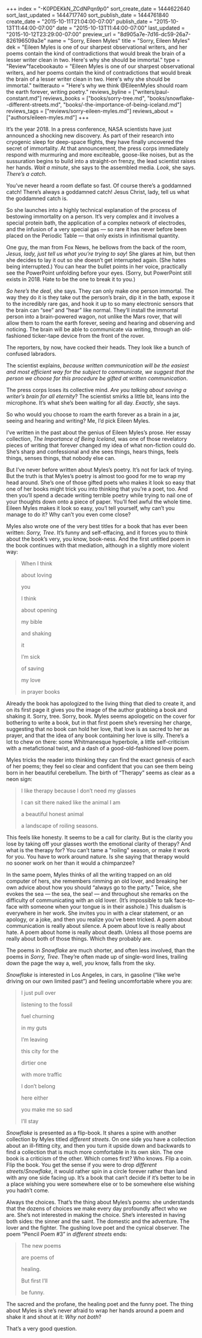 +++
index = "-K0PDEKkN_ZCdNPqn9p0"
sort_create_date = 1444622640
sort_last_updated = 1444717740
sort_publish_date = 1444761840
create_date = "2015-10-11T21:04:00-07:00"
publish_date = "2015-10-13T11:44:00-07:00"
date = "2015-10-13T11:44:00-07:00"
last_updated = "2015-10-12T23:29:00-07:00"
preview_url = "8d905a7e-7d16-dc59-26a7-826196509a3e"
name = "Sorry, Eileen Myles"
title = "Sorry, Eileen Myles"
dek = "Eileen Myles is one of our sharpest observational writers, and her poems contain the kind of contradictions that would break the brain of a lesser writer clean in two. Here's why she should be immortal."
type = "Review"facebookauto = "Eileen Myles is one of our sharpest observational writers, and her poems contain the kind of contradictions that would break the brain of a lesser writer clean in two. Here's why she should be immortal."
twitterauto = "Here's why we think @EileenMyles should roam the earth forever, writing poetry."
reviews_byline = ["writers/paul-constant.md"]
reviews_books = ["books/sorry-tree.md", "books/snowflake--different-streets.md", "books/-the-importance-of-being-iceland.md"]
reviews_tags = ["reviews/sorry-eileen-myles.md"]
reviews_about = ["authors/eileen-myles.md"]
+++

It’s the year 2018. In a press conference, NASA scientists have just announced a shocking new discovery. As part of their research into cryogenic sleep for deep-space flights, they have finally uncovered the secret of immortality. At that announcement, the press corps immediately respond with murmuring and more exciteable, goose-like noises, but as the sussuration begins to build into a straight-on frenzy, the lead scientist raises her hands. *Wait a minute*, she says to the assembled media. *Look*, she says. *There’s a catch*.

You’ve never heard a room deflate so fast. Of course there’s a goddamned catch! There’s always a goddamned catch! Jesus Christ, lady, tell us what the goddamned catch is.

So she launches into a highly technical explanation of the process of bestowing immortality on a person. It’s very complex and it involves a special protein bath, the application of a complex network of electrodes, and the infusion of a very special gas — so rare it has never before been placed on the Periodic Table — that only exists in infinitismal quantity.

One guy, the man from Fox News, he bellows from the back of the room, *Jesus, lady, just tell us what you’re trying to say*! She glares at him, but then she decides to lay it out so she doesn’t get interrupted again. (She hates being interrupted.) You can hear the bullet points in her voice, practically see the PowerPoint unfolding before your eyes. (Sorry, but PowerPoint still exists in 2018. Hate to be the one to break it to you.)

*So here’s the deal*, she says. They can only make one person immortal. The way they do it is they take out the person’s brain, dip it in the bath, expose it to the incredibly rare gas, and hook it up to so many electronic sensors that the brain can “see” and “hear” like normal. They’ll install the immortal person into a brain-powered wagon, not unlike the Mars rover, that will allow them to roam the earth forever, seeing and hearing and observing and noticing. The brain will be able to communicate via writing, through an old-fashioned ticker-tape device from the front of the rover.

The reporters, by now, have cocked their heads. They look like a bunch of confused labradors.

The scientist explains, *because written communication will be the easiest and most efficient way for the subject to communicate, we suggest that the person we choose for this procedure be gifted at written communication*.

The press corps loses its collective mind. *Are you talking about saving a writer’s brain for all eternity*? The scientist smirks a little bit, leans into the microphone. It’s what she’s been waiting for all day. *Exactly*, she says.

So who would you choose to roam the earth forever as a brain in a jar, seeing and hearing and writing? Me, I’d pick Eileen Myles.

<div class="break"></div>

I’ve written in the past about the genius of Eileen Myles’s prose. Her essay collection, *The Importance of Being Iceland*, was one of those revelatory pieces of writing that forever changed my idea of what non-fiction could do. She’s sharp and confessional and she sees things, hears things, feels things, senses things, that nobody else can.

But I’ve never before written about Myles’s poetry. It’s not for lack of trying. But the truth is that Myles’s poetry is almost too good for me to wrap my head around. She’s one of those gifted poets who makes it look so easy that one of her books might trick you into thinking that you’re a poet, too. And then you’ll spend a decade writing terrible poetry while trying to nail one of your thoughts down onto a piece of paper. You’ll feel awful the whole time. Eileen Myles makes it look so easy, you’l tell yourself, why can’t you manage to do it? Why can’t you even come close?

<div class="break"></div>

Myles also wrote one of the very best titles for a book that has ever been written: *Sorry, Tree*. It’s funny and self-effacing, and it forces you to think about the book’s very, you know, book-ness. And the first untitled poem in the book continues with that mediation, although in a slightly more violent way:

<blockquote><p class="noindent">When I think</p>
<p class="noindent">about loving</p>
<p class="noindent">you</p>
<p class="noindent">I think</p>
<p class="noindent">about opening </p>
<p class="noindent">my bible</p>
<p class="noindent"><p class="noindent">and shaking</p>
<p class="noindent">it</p>

<p class="noindent"><p class="noindent">I’m sick</p>
<p class="noindent">of saving </p>
<p class="noindent">my love</p>
<p class="noindent">in prayer books</p></blockquote>

Already the book has apologized to the living thing that died to create it, and on its first page it gives you the image of the author grabbing a book and shaking it. Sorry, tree. Sorry, book. Myles seems apologetic on the cover for bothering to write a book, but in that first poem she’s reversing her charge, suggesting that no book can hold her love, that love is as sacred to her as prayer, and that the idea of any book containing her love is silly. There’s a lot to chew on there: some Whitmanesque hyperbole, a little self-criticism with a metafictional twist, and a dash of a good-old-fashioned love poem.

<div class="break"></div>

Myles tricks the reader into thinking they can find the exact genesis of each of her poems; they feel so clear and confident that you can see them being born in her beautiful cerebellum. The birth of “Therapy” seems as clear as a neon sign:

<blockquote><p class="noindent">I like therapy because I don’t need my glasses</p>
<p class="noindent">I can sit there naked like the animal I am</p>
<p class="noindent">a beautiful honest animal</p>
<p class="noindent">a landscape of roiling seasons.</p></blockquote>

This feels like honesty. It seems to be a call for clarity. But is the clarity you lose by taking off your glasses worth the emotional clarity of therapy? And what is the therapy for? You can’t tame a "roiling" season, or make it work for you. You have to work around nature. Is she saying that therapy would no sooner work on her than it would a chimpanzee? 

In the same poem, Myles thinks of all the writing trapped on an old computer of hers, she remembers rimming an old lover, and breaking her own advice about how you should “always go to the party.” Twice, she evokes the sea — the sea, the sea! — and throughout she remarks on the difficulty of communicating with an old lover. (It’s impossible to talk face-to-face with someone when your tongue is in their asshole.) This dualism is everywhere in her work. She invites you in with a clear statement, or an apology, or a joke, and then you realize you’ve been tricked. A poem about communication is really about silence. A poem about love is really about hate. A poem about home is really about death. Unless all those poems are really about both of those things. Which they probably are.

<div class="break"></div>

The poems in *Snowflake* are much shorter, and often less involved, than the poems in *Sorry, Tree*. They’re often made up of single-word lines, trailing down the page the way a, well, *you* know, falls from the sky.

*Snowflake* is interested in Los Angeles, in cars, in gasoline (“like we’re driving on our own limited past”) and feeling uncomfortable where you are:

<blockquote><p class="noindent">I just pull over</p>
<p class="noindent">listening to the fossil</p>
<p class="noindent">fuel churning</p>
<p class="noindent">in my guts</p>
<p class="noindent">I’m leaving</p>
<p class="noindent">this city for the</p>
<p class="noindent">dirtier one</p>
<p class="noindent">with more traffic</p>
<p class="noindent">I don’t belong</p>
<p class="noindent">here either</p>
<p class="noindent">you make me so sad</p>
<p class="noindent">I’ll stay</p></blockquote>

*Snowflake* is presented as a flip-book. It shares a spine with another collection by Myles titled *different streets*. On one side you have a collection about an ill-fitting city, and then you turn it upside down and backwards to find a collection that is much more comfortable in its own skin. The one book is a criticism of the other. Which comes first? Who knows. Flip a coin. Flip the book. You get the sense if you were to drop *different streets*/*Snowflake*, it would rather spin in a circle forever rather than land with any one side facing up. It’s a book that can’t decide if it’s better to be in a place wishing you were somewhere else or to be somewhere else wishing you hadn’t come.

<div class="break"></div>

Always the choices. That’s the thing about Myles’s poems: she understands that the dozens of choices we make every day profoundly affect who we are. She’s not interested in making the choice. She’s interested in having both sides: the sinner and the saint. The domestic and the adventure. The lover and the fighter. The gushing love poet and the cynical observer. The poem “Pencil Poem #3” in *different streets* ends:

<blockquote><p class="noindent">The new poems</p>
<p class="noindent">are poems of</p>
<p class="noindent">healing.</p>
<p class="noindent">But first I’ll </p>
<p class="noindent">be funny.</p></blockquote>

The sacred and the profane, the healing poet and the funny poet. The thing about Myles is she’s never afraid to wrap her hands around a poem and shake it and shout at it: *Why not both*?

That’s a very good question.  